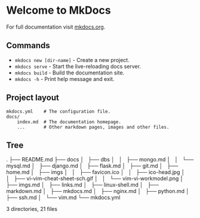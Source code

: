 # Welcome to MkDocs

For full documentation visit [mkdocs.org](https://www.mkdocs.org).

## Commands

* `mkdocs new [dir-name]` - Create a new project.
* `mkdocs serve` - Start the live-reloading docs server.
* `mkdocs build` - Build the documentation site.
* `mkdocs -h` - Print help message and exit.

## Project layout

    mkdocs.yml    # The configuration file.
    docs/
        index.md  # The documentation homepage.
        ...       # Other markdown pages, images and other files.

## Tree 
.
├── README.md
├── docs
│   ├── dbs
│   │   ├── mongo.md
│   │   └── mysql.md
│   ├── django.md
│   ├── flask.md
│   ├── git.md
│   ├── home.md
│   ├── imgs
│   │   ├── favicon.ico
│   │   ├── ico-head.jpg
│   │   ├── vi-vim-cheat-sheet-sch.gif
│   │   └── vim-vi-workmodel.png
│   ├── imgs.md
│   ├── links.md
│   ├── linux-shell.md
│   ├── markdown.md
│   ├── mkdocs.md
│   ├── nginx.md
│   ├── python.md
│   ├── ssh.md
│   └── vim.md
└── mkdocs.yml

3 directories, 21 files
